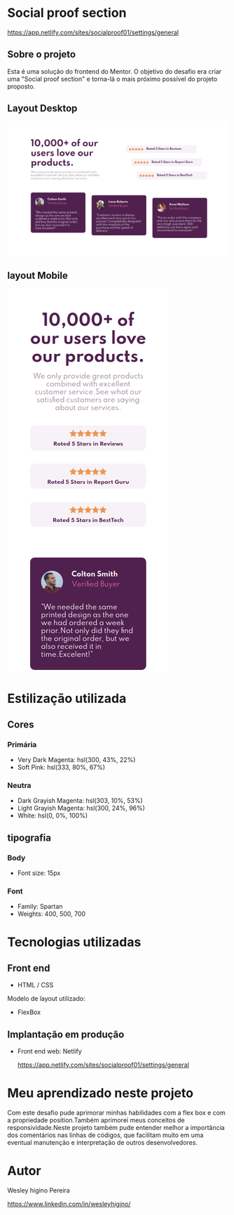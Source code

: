 # Social proof section
https://app.netlify.com/sites/socialproof01/settings/general

## Sobre o projeto

Esta é uma solução do frontend do Mentor. O objetivo do desafio era criar uma "Social proof section" e torna-lá o mais próximo possível do projeto proposto.

## Layout Desktop

![Getting Started](./img/socialDesktop.png)


## layout Mobile

![Getting Started](./img/socialMobile.png)

# Estilização utilizada

## Cores

### Primária

- Very Dark Magenta: hsl(300, 43%, 22%) 
- Soft Pink: hsl(333, 80%, 67%)

### Neutra

- Dark Grayish Magenta: hsl(303, 10%, 53%) 
- Light Grayish Magenta: hsl(300, 24%, 96%) 
- White: hsl(0, 0%, 100%)

## tipografia

### Body

- Font size: 15px

### Font

- Family: Spartan
- Weights: 400, 500, 700


# Tecnologias utilizadas

## Front end

- HTML / CSS 

Modelo de layout utilizado:

- FlexBox

## Implantação em produção

- Front end web: Netlify
  
  https://app.netlify.com/sites/socialproof01/settings/general
  
# Meu aprendizado neste projeto
  
  Com este desafio pude aprimorar minhas habilidades com a flex box e com a propriedade position.Também aprimorei meus conceitos de responsividade.Neste projeto também pude entender melhor a importância dos comentários nas linhas de códigos, que facilitam muito em uma eventual manutenção e interpretação de outros desenvolvedores.
  
# Autor

Wesley higino Pereira

https://www.linkedin.com/in/wesleyhigino/
